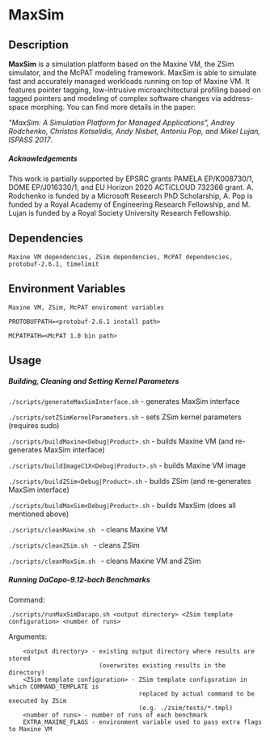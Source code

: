 MaxSim
======

Description
-----------
**MaxSim** is a simulation platform based on the Maxine VM, the ZSim simulator, and the McPAT modeling framework.
MaxSim is able to simulate fast and accurately managed workloads running on top of Maxine VM.
It features pointer tagging, low-intrusive microarchitectural profiling based on tagged pointers and modeling of complex software changes via address-space morphing. You can find more details in the paper:

*"MaxSim: A Simulation Platform for Managed Applications",
Andrey Rodchenko, Christos Kotselidis, Andy Nisbet, Antoniu Pop, and Mikel Lujan, ISPASS 2017*.

##### Acknowledgements
This work is partially supported by EPSRC grants PAMELA EP/K008730/1,
DOME EP/J016330/1, and EU Horizon 2020 ACTiCLOUD 732366 grant. 
A. Rodchenko is funded by a Microsoft Research PhD Scholarship,
A. Pop is funded by a Royal Academy of Engineering Research Fellowship,
and M. Lujan is funded by a Royal Society University Research Fellowship.


Dependencies
------------
`Maxine VM dependencies, ZSim dependencies, McPAT dependencies, protobuf-2.6.1, timelimit`

Environment Variables
---------------------
`Maxine VM, ZSim, McPAT enviroment variables`

`PROTOBUFPATH=<protobuf-2.6.1 install path>`

`MCPATPATH=<McPAT 1.0 bin path>`

Usage
-----
##### Building, Cleaning and Setting Kernel Parameters
`./scripts/generateMaxSimInterface.sh`             - generates MaxSim interface

`./scripts/setZSimKernelParameters.sh`             - sets ZSim kernel parameters (requires sudo)

`./scripts/buildMaxine<Debug|Product>.sh`          - builds Maxine VM (and re-generates MaxSim interface)

`./scripts/buildImageC1X<Debug|Product>.sh`        - builds Maxine VM image

`./scripts/buildZSim<Debug|Product>.sh`            - builds ZSim (and re-generates MaxSim interface)

`./scripts/buildMaxSim<Debug|Product>.sh`          - builds MaxSim (does all mentioned above)

`./scripts/cleanMaxine.sh `                        - cleans Maxine VM

`./scripts/cleanZSim.sh `                          - cleans ZSim

`./scripts/cleanMaxSim.sh `                        - cleans Maxine VM and ZSim

##### Running DaCapo-9.12-bach Benchmarks
Command:
```
./scripts/runMaxSimDacapo.sh <output directory> <ZSim template configuration> <number of runs>
```
Arguments:
```
    <output directory> - existing output directory where results are stored
                         (overwrites existing results in the directory)
    <ZSim template configuration> - ZSim template configuration in which COMMAND_TEMPLATE is
                                    replaced by actual command to be executed by ZSim 
                                    (e.g. ./zsim/tests/*.tmpl)
    <number of runs> - number of runs of each benchmark
    EXTRA_MAXINE_FLAGS - environment variable used to pass extra flags to Maxine VM
```

